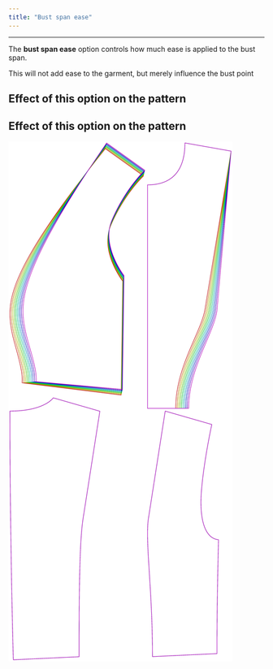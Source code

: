 ```yaml
---
title: "Bust span ease"
---
```


***

The **bust span ease** option controls how much ease is applied to the bust span.

<Note>This will not add ease to the garment, but merely influence the bust point</Note>

## Effect of this option on the pattern

## Effect of this option on the pattern

![This image shows the effect of this option by superimposing several variants that have a different value for this option](noble_bustspanease_sample.svg "Effect of this option on the pattern")
